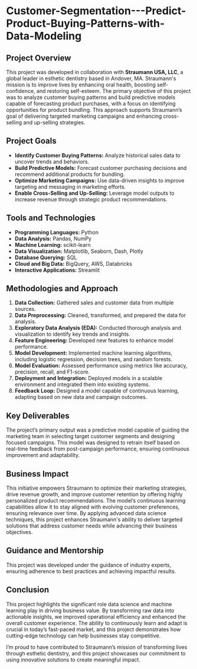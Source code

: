 # Customer-Segmentation---Predict-Product-Buying-Patterns-with-Data-Modeling

## Project Overview

This project was developed in collaboration with **Straumann USA, LLC**, a global leader in esthetic dentistry based in Andover, MA. Straumann's mission is to improve lives by enhancing oral health, boosting self-confidence, and restoring self-esteem. The primary objective of this project was to analyze customer buying patterns and build predictive models capable of forecasting product purchases, with a focus on identifying opportunities for product bundling. This approach supports Straumann’s goal of delivering targeted marketing campaigns and enhancing cross-selling and up-selling strategies.

## Project Goals

- **Identify Customer Buying Patterns:** Analyze historical sales data to uncover trends and behaviors.
- **Build Predictive Models:** Forecast customer purchasing decisions and recommend additional products for bundling.
- **Optimize Marketing Campaigns:** Use data-driven insights to improve targeting and messaging in marketing efforts.
- **Enable Cross-Selling and Up-Selling:** Leverage model outputs to increase revenue through strategic product recommendations.

## Tools and Technologies

- **Programming Languages:** Python
- **Data Analysis:** Pandas, NumPy
- **Machine Learning:** scikit-learn
- **Data Visualization:** Matplotlib, Seaborn, Dash, Plotly
- **Database Querying:** SQL
- **Cloud and Big Data:** BigQuery, AWS, Databricks
- **Interactive Applications:** Streamlit

## Methodologies and Approach

1. **Data Collection:** Gathered sales and customer data from multiple sources.
2. **Data Preprocessing:** Cleaned, transformed, and prepared the data for analysis.
3. **Exploratory Data Analysis (EDA):** Conducted thorough analysis and visualization to identify key trends and insights.
4. **Feature Engineering:** Developed new features to enhance model performance.
5. **Model Development:** Implemented machine learning algorithms, including logistic regression, decision trees, and random forests.
6. **Model Evaluation:** Assessed performance using metrics like accuracy, precision, recall, and F1-score.
7. **Deployment and Integration:** Deployed models in a scalable environment and integrated them into existing systems.
8. **Feedback Loop:** Designed a model capable of continuous learning, adapting based on new data and campaign outcomes.

## Key Deliverables

The project’s primary output was a predictive model capable of guiding the marketing team in selecting target customer segments and designing focused campaigns. This model was designed to retrain itself based on real-time feedback from post-campaign performance, ensuring continuous improvement and adaptability.

## Business Impact

This initiative empowers Straumann to optimize their marketing strategies, drive revenue growth, and improve customer retention by offering highly personalized product recommendations. The model’s continuous learning capabilities allow it to stay aligned with evolving customer preferences, ensuring relevance over time. By applying advanced data science techniques, this project enhances Straumann's ability to deliver targeted solutions that address customer needs while advancing their business objectives.


## Guidance and Mentorship

This project was developed under the guidance of industry experts, ensuring adherence to best practices and achieving impactful results.

## Conclusion

This project highlights the significant role data science and machine learning play in driving business value. By transforming raw data into actionable insights, we improved operational efficiency and enhanced the overall customer experience. The ability to continuously learn and adapt is crucial in today’s fast-paced market, and this project demonstrates how cutting-edge technology can help businesses stay competitive.

I’m proud to have contributed to Straumann’s mission of transforming lives through esthetic dentistry, and this project showcases our commitment to using innovative solutions to create meaningful impact.

